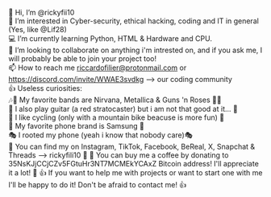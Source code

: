👋 Hi, I’m @rickyfii10<br>
👀 I’m interested in Cyber-security, ethical hacking, coding and IT in general (Yes, like @Lif28)<br>
💻️ I’m currently learning Python, HTML & Hardware and CPU.<br>
👥️ I’m looking to collaborate on anything i'm intrested on, and if you ask me, I will probably be able to join your project too!<br>
📫 How to reach me riccardofilier@protonmail.com or https://discord.com/invite/WWAE3svdkg --> our coding community<br>
👍 Useless curiosities:<br>
🎶🤘 My favorite bands are Nirvana, Metallica & Guns 'n Roses 🤘🎶<br>
🎸 I also play guitar (a red stratocaster) but i am not that good at it... 🎸<br>
🚴 I like cycling (only with a mountain bike beacuse is more fun) 🚴<br>
📱 My favorite phone brand is Samsung 📱<br>
🎭 I rooted my phone (yeah i know that nobody care)🎭<br>
🛜 You can find my on Instagram, TikTok, Facebook, BeReal, X, Snapchat & Threads --> rickyfili10 🛜
🫰 You can buy me a coffee by donating to 35NsKJjCCjCZv5FGtuHr3NT7MCMEkYCAxZ Bitcoin address! I'll appreciate it a lot! 🫰
👍 If you want to help me with projects or want to start one with me I'll be happy to do it! Don't be afraid to contact me! 👍

